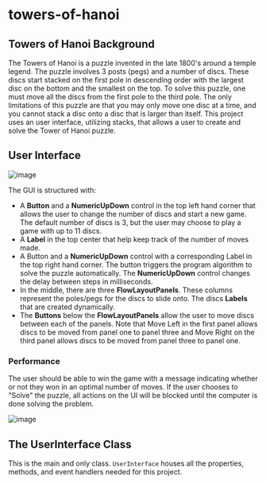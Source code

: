 # towers-of-hanoi
## Towers of Hanoi Background 

The Towers of Hanoi is a puzzle invented in the late 1800's around a temple legend. The puzzle involves 3 posts (pegs) and a number of discs. These discs start stacked on the first pole in descending order with the largest disc on the bottom and the smallest on the top. To solve this puzzle, one must move all the discs from the first pole to the third pole. The only limitations of this puzzle are that you may only move one disc at a time, and you cannot stack a disc onto a disc that is larger than itself. 
This project uses an user interface, utilizing stacks, that allows a user to create and solve the Tower of Hanoi puzzle.


## User Interface

![image](https://github.com/emmalu00/towers-of-hanoi/assets/106994328/816cf7da-d9da-4663-be95-0c6c2efaa076)


The GUI is structured with:
* A **Button** and a **NumericUpDown** control in the top left hand corner that allows the user to change the number of discs and start a new game. The default number of discs is 3, but the user may choose to play a game with up to 11 discs. 
* A **Label** in the top center that help keep track of the number of moves made. 
* A Button and a **NumericUpDown** control with a corresponding Label in the top right hand corner. The button triggers the program algorithm to solve the puzzle automatically. The **NumericUpDown** control changes the delay between steps in milliseconds. 
* In the middle, there are three **FlowLayoutPanels**. These columns represent the poles/pegs for the discs to slide onto. The discs **Labels** that are created dynamically.
* The **Buttons** below the **FlowLayoutPanels** allow the user to move discs between each of the panels. Note that Move Left in the first panel allows discs to be moved from panel one to panel three and Move Right on the third panel allows discs to be moved from panel three to panel one.

### Performance
The user should be able to win the game with a message indicating whether or not they won in an optimal number of moves. If the user chooses to "Solve" the puzzle, all actions on the UI will be blocked until the computer is done solving the problem.

![image](https://github.com/emmalu00/towers-of-hanoi/assets/106994328/0b427ab2-0a0f-46fd-b6bf-7d11aa18869d)

## The UserInterface Class
This is the main and only class. `UserInterface` houses all the properties, methods, and event handlers needed for this project.
